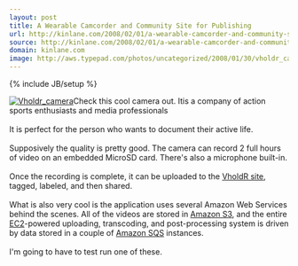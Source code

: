 ```yaml
---
layout: post
title: A Wearable Camcorder and Community Site for Publishing
url: http://kinlane.com/2008/02/01/a-wearable-camcorder-and-community-site-for-publishing/
source: http://kinlane.com/2008/02/01/a-wearable-camcorder-and-community-site-for-publishing/
domain: kinlane.com
image: http://aws.typepad.com/photos/uncategorized/2008/01/30/vholdr_camera.jpg
---
```

{% include JB/setup %}<p>
     <a href="http://www.vholdr.com/shoot/camera/overview"><img alt="Vholdr_camera"
          title="Vholdr_camera"
          src="http://aws.typepad.com/photos/uncategorized/2008/01/30/vholdr_camera.jpg"
          class="c1"
          border="0" /></a>Check this cool camera out. Itis a company of action sports enthusiasts and media professionals
     <br />
     <br />
     It is perfect for the person who wants to document their active life.
     <br />
     <br />
     Supposively the quality is pretty good. The camera can record 2 full hours of video on an embedded MicroSD card. There's also a microphone built-in.
     <br />
     <br />
     Once the recording is complete, it can be uploaded to the <a href="http://www.vholdr.com/videolist">VholdR site</a>, tagged, labeled, and then shared.
     <br />
     <br />
     What is also very cool is the application uses several Amazon Web Services behind the scenes. All of the videos are stored in <a href="http://aws.amazon.com/s3">Amazon S3</a>, and the entire <a href="http://aws.amazon.com/ec2">EC2</a>-powered uploading, transcoding, and post-processing system is driven by data stored in a couple of <a href="http://aws.amazon.com/sqs">Amazon SQS</a> instances.
     <br />
     <br />
     I'm going to have to test run one of these.
</p>